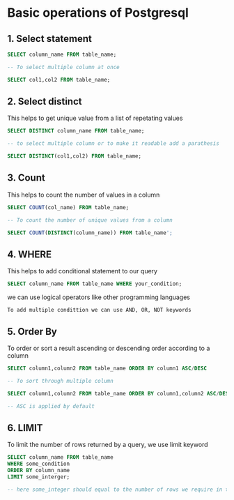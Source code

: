 # Basic operations of Postgresql

## 1. Select statement

```sql
SELECT column_name FROM table_name;

-- To select multiple column at once

SELECT col1,col2 FROM table_name;
```

## 2. Select distinct

This helps to get unique value from a list of repetating values

```sql
SELECT DISTINCT column_name FROM table_name;

-- to select multiple column or to make it readable add a parathesis

SELECT DISTINCT(col1,col2) FROM table_name;
```
## 3. Count

This helps to count the number of values in a column

```sql
SELECT COUNT(col_name) FROM table_name;

-- To count the number of unique values from a column

SELECT COUNT(DISTINCT(column_name)) FROM table_name';
```
## 4. WHERE

This helps to add conditional statement to our query

```sql
SELECT column_name FROM table_name WHERE your_condition;
```

we can use logical operators like other programming languages

`To add multiple condittion we can use AND, OR, NOT keywords`

## 5. Order By

To order or sort a result ascending or descending order according to a column

```sql
SELECT column1,column2 FROM table_name ORDER BY column1 ASC/DESC

-- To sort through multiple column

SELECT column1,column2 FROM table_name ORDER BY column1,column2 ASC/DESC

-- ASC is applied by default
```

## 6. LIMIT

To limit the number of rows returned by a query, we use limit keyword

```sql
SELECT column_name FROM table_name
WHERE some_condition
ORDER BY column_name
LIMIT some_interger;

-- here some_integer should equal to the number of rows we require in the result
```
